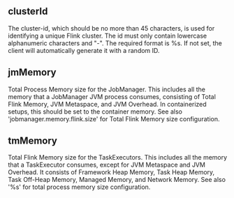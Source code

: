 ## clusterId

The cluster-id, which should be no more than 45 characters, is used for identifying a unique Flink cluster. The id must only contain lowercase alphanumeric characters and \"-\". The required format is %s. If not set, the client will automatically generate it with a random ID.
 
## jmMemory

Total Process Memory size for the JobManager. This includes all the memory that a JobManager JVM process consumes, consisting of Total Flink Memory, JVM Metaspace, and JVM Overhead. 
In containerized setups, this should be set to the container memory. 
See also 'jobmanager.memory.flink.size' for Total Flink Memory size configuration.

## tmMemory

Total Flink Memory size for the TaskExecutors. This includes all the memory that a TaskExecutor consumes, except for JVM Metaspace and JVM Overhead. 
It consists of Framework Heap Memory, Task Heap Memory, Task Off-Heap Memory, Managed Memory, and Network Memory. 
See also '%s' for total process memory size configuration.
